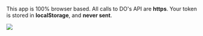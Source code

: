This app is 100% browser based. All calls to DO's API are **https**. Your token is stored in **localStorage**, and **never sent**.

[![](http://do-it.surge.sh/do-it.svg)](http://do-it.surge.sh/howardroark/gravops) 
